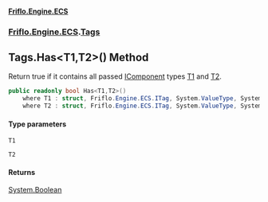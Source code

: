 #### [Friflo.Engine.ECS](index.md 'index')
### [Friflo.Engine.ECS](Friflo.Engine.ECS.md 'Friflo.Engine.ECS').[Tags](Tags.md 'Friflo.Engine.ECS.Tags')

## Tags.Has<T1,T2>() Method

Return true if it contains all passed [IComponent](IComponent.md 'Friflo.Engine.ECS.IComponent') types
[T1](Tags.Has_T1,T2_().md#Friflo.Engine.ECS.Tags.Has_T1,T2_().T1 'Friflo.Engine.ECS.Tags.Has<T1,T2>().T1') and [T2](Tags.Has_T1,T2_().md#Friflo.Engine.ECS.Tags.Has_T1,T2_().T2 'Friflo.Engine.ECS.Tags.Has<T1,T2>().T2').

```csharp
public readonly bool Has<T1,T2>()
    where T1 : struct, Friflo.Engine.ECS.ITag, System.ValueType, System.ValueType
    where T2 : struct, Friflo.Engine.ECS.ITag, System.ValueType, System.ValueType;
```
#### Type parameters

<a name='Friflo.Engine.ECS.Tags.Has_T1,T2_().T1'></a>

`T1`

<a name='Friflo.Engine.ECS.Tags.Has_T1,T2_().T2'></a>

`T2`

#### Returns
[System.Boolean](https://docs.microsoft.com/en-us/dotnet/api/System.Boolean 'System.Boolean')